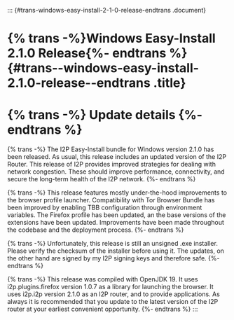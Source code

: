 ::: {#trans-windows-easy-install-2-1-0-release-endtrans .document}
# {% trans -%}Windows Easy-Install 2.1.0 Release{%- endtrans %} {#trans--windows-easy-install-2.1.0-release--endtrans .title}

{% trans -%} Update details {%- endtrans %}
============================================

{% trans -%} The I2P Easy-Install bundle for Windows version 2.1.0 has
been released. As usual, this release includes an updated version of the
I2P Router. This release of I2P provides improved strategies for dealing
with network congestion. These should improve performance, connectivity,
and secure the long-term health of the I2P network. {%- endtrans %}

{% trans -%} This release features mostly under-the-hood improvements to
the browser profile launcher. Compatibility with Tor Browser Bundle has
been improved by enabling TBB configuration through environment
variables. The Firefox profile has been updated, an the base versions of
the extensions have been updated. Improvements have been made throughout
the codebase and the deployment process. {%- endtrans %}

{% trans -%} Unfortunately, this release is still an unsigned .exe
installer. Please verify the checksum of the installer before using it.
The updates, on the other hand are signed by my I2P signing keys and
therefore safe. {%- endtrans %}

{% trans -%} This release was compiled with OpenJDK 19. It uses
i2p.plugins.firefox version 1.0.7 as a library for launching the
browser. It uses i2p.i2p version 2.1.0 as an I2P router, and to provide
applications. As always it is recommended that you update to the latest
version of the I2P router at your earliest convenient opportunity. {%-
endtrans %}
:::
